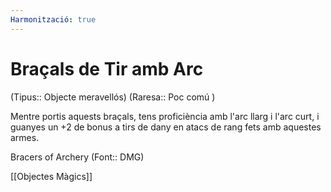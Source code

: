 ```yaml
---
Harmonització: true
---
```

# Braçals de Tir amb Arc

(Tipus:: Objecte meravellós) (Raresa:: Poc comú )

Mentre portis aquests braçals, tens proficiència amb l'arc llarg i l'arc curt, i guanyes un +2 de bonus a tirs de dany en atacs de rang fets amb aquestes armes.

Bracers of Archery (Font:: DMG)

[[Objectes Màgics]]